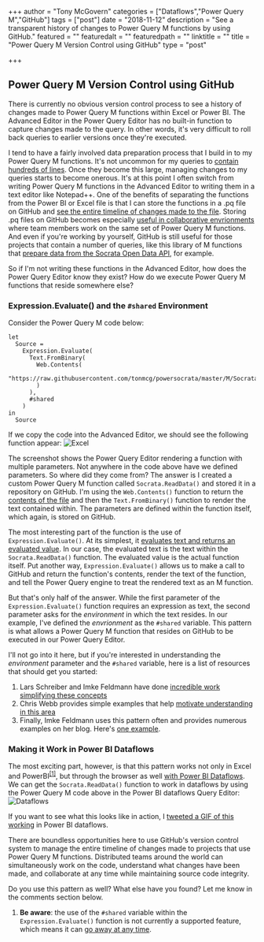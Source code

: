 +++
author = "Tony McGovern"
categories = ["Dataflows","Power Query M","GitHub"]
tags = ["post"]
date = "2018-11-12"
description = "See a transparent history of changes to Power Query M functions by using GitHub."
featured = ""
featuredalt = ""
featuredpath = ""
linktitle = ""
title = "Power Query M Version Control using GitHub"
type = "post"

+++

## Power Query M Version Control using GitHub
There is currently no obvious version control process to see a history of changes made to Power Query M functions within Excel or Power BI. The Advanced Editor in the Power Query Editor has no built-in function to capture changes made to the query. In other words, it's very difficult to roll back queries to earlier versions once they're executed.

I tend to have a fairly involved data preparation process that I build in to my Power Query M functions. It's not uncommon for my queries to [contain hundreds of lines](https://github.com/tonmcg/powersocrata/blob/master/M/Socrata.ReadData.pq). Once they become this large, managing changes to my queries starts to become onerous. It's at this point I often switch from writing Power Query M functions in the Advanced Editor to writing them in a text editor like Notepad++. One of the benefits of separating the functions from the Power BI or Excel file is that I can store the functions in a .pq file on GitHub and [see the entire timeline of changes made to the file](https://github.com/tonmcg/powersocrata/commit/52fd8905c9cbe4d1c7143dd61264af0c6f7b3a50#diff-64eaca6fc062ee30a8d65f09d2beb4aa). Storing .pq files on GitHub becomes especially [useful in collaborative envrionments](https://guides.github.com/introduction/git-handbook/) where team members work on the same set of Power Query M functions. And even if you're working by yourself, GitHub is still useful for those projects that contain a number of queries, like this library of M functions that [prepare data from the Socrata Open Data API](https://github.com/tonmcg/powersocrata), for example.

So if I'm not writing these functions in the Advanced Editor, how does the Power Query Editor know they exist? How do we execute Power Query M functions that reside somewhere else?

### Expression.Evaluate() and the `#shared` Environment
Consider the Power Query M code below:

```
let
  Source = 
    Expression.Evaluate(
      Text.FromBinary(
        Web.Contents(
          "https://raw.githubusercontent.com/tonmcg/powersocrata/master/M/Socrata.ReadData.pq"
        )
      ),
      #shared
    )
in
  Source
```

If we copy the code into the Advanced Editor, we should see the following function appear:
![Excel](/img/main/Excel_GitHub_Query.png)

The screenshot shows the Power Query Editor rendering a function with multiple parameters. Not anywhere in the code above have we defined parameters. So where did they come from? The answer is I created a custom Power Query M function called `Socrata.ReadData()` and stored it in a repository on GitHub. I'm using the `Web.Contents()` function to return the [contents of the file](https://raw.githubusercontent.com/tonmcg/powersocrata/master/M/Socrata.ReadData.pq) and then the `Text.FromBinary()` function to render the text contained within. The parameters are defined within the function itself, which again, is stored on GitHub.

The most interesting part of the function is the use of `Expression.Evaluate()`. At its simplest, it [evaluates text and returns an evaluated value](https://docs.microsoft.com/en-us/powerquery-m/expression-evaluate). In our case, the evaluated text is the text within the `Socrata.ReadData()` function. The evaluated value is the actual function itself. Put another way, `Expression.Evaluate()` allows us to make a call to GitHub and return the function's contents, render the text of the function, and tell the Power Query engine to treat the rendered text as an M function.

But that's only half of the answer. While the first parameter of the `Expression.Evaluate()` function requires an expression as text, the second parameter asks for the *environment* in which the text resides. In our example, I've defined the *envrionment* as the `#shared` variable. This pattern is what allows a Power Query M function that resides on GitHub to be executed in our Power Query Editor.

I'll not go into it here, but if you're interested in understanding the *environment* parameter and the `#shared` variable, here is a list of resources that should get you started:

1. Lars Schreiber and Imke Feldmann have done [incredible work simplifying these concepts](https://ssbi-blog.de/technical-topics-english/the-environment-concept-in-m-for-power-query-and-power-bi-desktop-part-3/)
2. Chris Webb provides simple examples that help [motivate understanding in this area](https://blog.crossjoin.co.uk/2015/02/06/expression-evaluate-in-power-querym/)
3. Finally, Imke Feldmann uses this pattern often and provides numerous examples on her blog. Here's [one example](https://www.thebiccountant.com/2018/05/17/automatically-create-function-record-for-expression-evaluate-in-power-bi-and-power-query/).

### Making it Work in Power BI Dataflows
The most exciting part, however, is that this pattern works not only in Excel and PowerBI<sup id="a1">[[1]](#warning)</sup>, but through the browser as well [with Power BI Dataflows](https://www.tonymcgovern.com/blog/power-bi-dataflows/). We can get the `Socrata.ReadData()` function to work in dataflows by using the Power Query M code above in the Power BI dataflows Query Editor:
![Dataflows](/img/main/Dataflows_GitHub_Query.png)


If you want to see what this looks like in action, I [tweeted a GIF of this working](https://twitter.com/tonmcg/status/1060617265501126656) in Power BI dataflows.

There are boundless opportunities here to use GitHub's version control system to manage the entire timeline of changes made to projects that use Power Query M functions. Distributed teams around the world can simultaneously work on the code, understand what changes have been made, and collaborate at any time while maintaining source code integrity.

Do you use this pattern as well? What else have you found? Let me know in the comments section below.

<ol><li id="warning"><b>Be aware</b>: the use of the <code>#shared</code> variable within the <code>Expression.Evaluate()</code> function is not currently a supported feature, which means it can <a href="https://ssbi-blog.de/technical-topics-english/the-environment-concept-in-m-for-power-query-and-power-bi-desktop-part-3/#comment-134"> go away at any time</a>.</li></ol>
